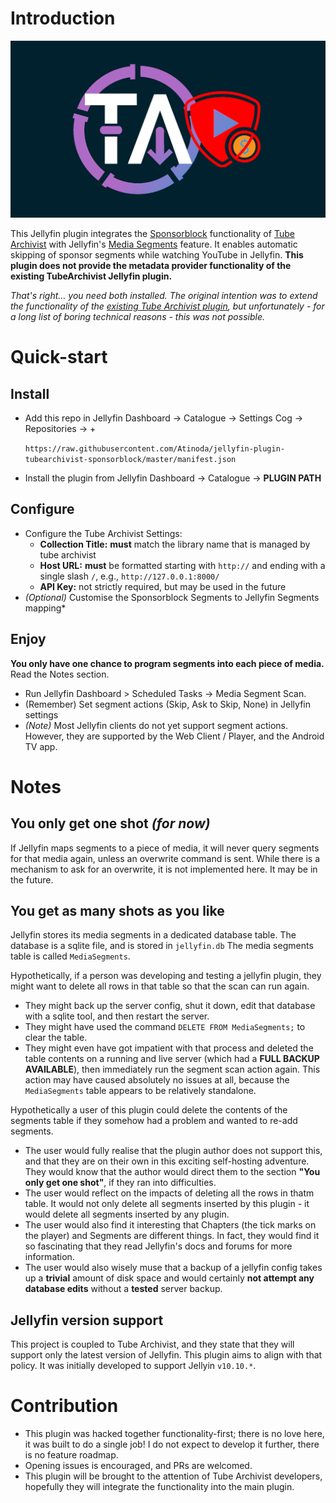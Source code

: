 # Introduction

<p align="center">
<img alt="Plugin Banner" src="https://raw.githubusercontent.com/Atinoda/jellyfin-plugin-tubearchivist-sponsorblock/master/assets/TubeArchivistSponsorblock.png"/>
<br/>
</p>

This Jellyfin plugin integrates the [Sponsorblock](https://sponsor.ajay.app/) functionality of [Tube Archivist](https://github.com/tubearchivist/tubearchivist) with Jellyfin's [Media Segments](https://jellyfin.org/docs/general/server/metadata/media-segments/) feature. It enables automatic skipping of sponsor segments while watching YouTube in Jellyfin. **This plugin does not provide the metadata provider functionality of the existing TubeArchivist Jellyfin plugin.**

*That's right... you need both installed. The original intention was to extend the functionality of the [existing Tube Archivist plugin](https://github.com/tubearchivist/tubearchivist-jf-plugin), but unfortunately - for a long list of boring technical reasons - this was not possible.*

# Quick-start

## Install
- Add this repo in Jellyfin Dashboard -> Catalogue -> Settings Cog -> Repositories -> +

    `https://raw.githubusercontent.com/Atinoda/jellyfin-plugin-tubearchivist-sponsorblock/master/manifest.json`

- Install the plugin from Jellyfin Dashboard -> Catalogue -> **PLUGIN PATH**

## Configure
- Configure the Tube Archivist Settings:
    - **Collection Title:** **must** match the library name that is managed by tube archivist
    - **Host URL:** **must** be formatted starting with `http://` and ending with a single slash `/`, e.g., `http://127.0.0.1:8000/`
    - **API Key:** not strictly required, but may be used in the future
- *(Optional)* Customise the Sponsorblock Segments to Jellyfin Segments mapping*

## Enjoy
**You only have one chance to program segments into each piece of media.** Read the Notes section.
- Run Jellyfin Dashboard > Scheduled Tasks -> Media Segment Scan.
- (Remember) Set segment actions (Skip, Ask to Skip, None) in Jellyfin settings
- *(Note)* Most Jellyfin clients do not yet support segment actions. However, they are supported by the Web Client / Player, and the Android TV app.

# Notes

## You only get one shot *(for now)*
If Jellyfin maps segments to a piece of media, it will never query segments for that media again, unless an overwrite command is sent. While there is a mechanism to ask for an overwrite, it is not implemented here. It may be in the future.

## You get as many shots as you like
Jellyfin stores its media segments in a dedicated database table. The database is a sqlite file, and is stored in `jellyfin.db` The media segments table is called `MediaSegments`.

Hypothetically, if a person was developing and testing a jellyfin plugin, they might want to delete all rows in that table so that the scan can run again.

- They might back up the server config, shut it down, edit that database with a sqlite tool, and then restart the server.
- They might have used the command `DELETE FROM MediaSegments;` to clear the table.
- They might even have got impatient with that process and deleted the table contents on a running and live server (which had a **FULL BACKUP AVAILABLE**), then immediately run the segment scan action again. This action may have caused absolutely no issues at all, because the `MediaSegments` table appears to be relatively standalone.

Hypothetically a user of this plugin could delete the contents of the segments table if they somehow had a problem and wanted to re-add segments.

- The user would fully realise that the plugin author does not support this, and that they are on their own in this exciting self-hosting adventure. They would know that the author would direct them to the section **"You only get one shot"**, if they ran into difficulties.
- The user would reflect on the impacts of deleting all the rows in thatm table. It would not only delete all segments inserted by this plugin - it would delete all segments inserted by any plugin.
- The user would also find it interesting that Chapters (the tick marks on the player) and Segments are different things. In fact, they would find it so fascinating that they read Jellyfin's docs and forums for more information.
- The user would also wisely muse that a backup of a jellyfin config takes up a **trivial** amount of disk space and would certainly **not attempt any database edits** without a **tested** server backup.

## Jellyfin version support
This project is coupled to Tube Archivist, and they state that they will support only the latest version of Jellyfin. This plugin aims to align with that policy. It was initially developed to support Jellyin `v10.10.*`.

# Contribution
- This plugin was hacked together functionality-first; there is no love here, it was built to do a single job! I do not expect to develop it further, there is no feature roadmap.
- Opening issues is encouraged, and PRs are welcomed.
- This plugin will be brought to the attention of Tube Archivist developers, hopefully they will integrate the functionality into the main plugin.

